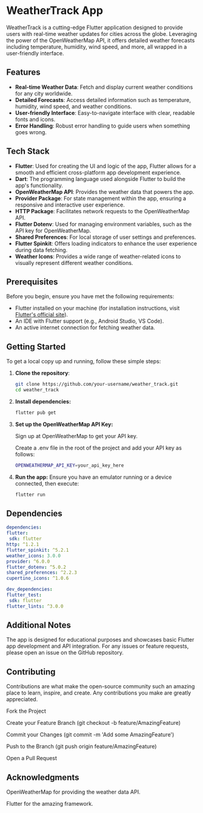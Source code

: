 # WeatherTrack App

WeatherTrack is a cutting-edge Flutter application designed to provide users with real-time weather updates for cities across the globe. Leveraging the power of the OpenWeatherMap API, it offers detailed weather forecasts including temperature, humidity, wind speed, and more, all wrapped in a user-friendly interface.

## Features

- **Real-time Weather Data**: Fetch and display current weather conditions for any city worldwide.
- **Detailed Forecasts**: Access detailed information such as temperature, humidity, wind speed, and weather conditions.
- **User-friendly Interface**: Easy-to-navigate interface with clear, readable fonts and icons.
- **Error Handling**: Robust error handling to guide users when something goes wrong.

## Tech Stack

- **Flutter**: Used for creating the UI and logic of the app, Flutter allows for a smooth and efficient cross-platform app development experience.
- **Dart**: The programming language used alongside Flutter to build the app's functionality.
- **OpenWeatherMap API**: Provides the weather data that powers the app.
- **Provider Package**: For state management within the app, ensuring a responsive and interactive user experience.
- **HTTP Package**: Facilitates network requests to the OpenWeatherMap API.
- **Flutter Dotenv**: Used for managing environment variables, such as the API key for OpenWeatherMap.
- **Shared Preferences**: For local storage of user settings and preferences.
- **Flutter Spinkit**: Offers loading indicators to enhance the user experience during data fetching.
- **Weather Icons**: Provides a wide range of weather-related icons to visually represent different weather conditions.

## Prerequisites

Before you begin, ensure you have met the following requirements:

- Flutter installed on your machine (for installation instructions, visit [Flutter's official site](https://flutter.dev/docs/get-started/install)).
- An IDE with Flutter support (e.g., Android Studio, VS Code).
- An active internet connection for fetching weather data.

## Getting Started

To get a local copy up and running, follow these simple steps:

1. **Clone the repository**:

   ```bash
   git clone https://github.com/your-username/weather_track.git
   cd weather_track

2. **Install dependencies:**

   ```bash
   flutter pub get

3. **Set up the OpenWeatherMap API Key:**
   
   Sign up at OpenWeatherMap to get your API key.

   Create a .env file in the root of the project and add your API key as follows:

   ```bash
   OPENWEATHERMAP_API_KEY=your_api_key_here

4. **Run the app:**
   Ensure you have an emulator running or a device connected, then execute:
   ```bash
   flutter run

## Dependencies

   ```yaml
dependencies:
  flutter:
    sdk: flutter
  http: ^1.2.1
  flutter_spinkit: ^5.2.1
  weather_icons: 3.0.0
  provider: ^6.0.0
  flutter_dotenv: ^5.0.2
  shared_preferences: ^2.2.3
  cupertino_icons: ^1.0.6

dev_dependencies:
  flutter_test:
    sdk: flutter
  flutter_lints: ^3.0.0
   ```

## Additional Notes
   The app is designed for educational purposes and showcases basic Flutter app development and API integration.
   For any issues or feature requests, please open an issue on the GitHub repository.


## Contributing
      
   Contributions are what make the open-source community such an amazing place to learn, inspire, and create. Any         contributions you make are greatly appreciated.
   
   Fork the Project
   
   Create your Feature Branch (git checkout -b feature/AmazingFeature)
   
   Commit your Changes (git commit -m 'Add some AmazingFeature')
   
   Push to the Branch (git push origin feature/AmazingFeature)
   
   Open a Pull Request

## Acknowledgments
   OpenWeatherMap for providing the weather data API.
   
   Flutter for the amazing framework.
   
   

   
   





